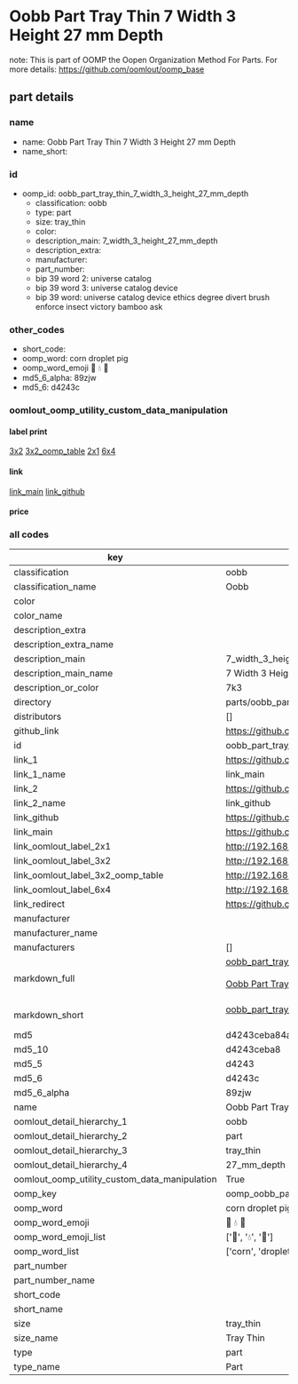 # Oobb Part Tray Thin 7 Width 3 Height 27 mm Depth  

note: This is part of OOMP the Oopen Organization Method For Parts. For more details: https://github.com/oomlout/oomp_base

##  part details
  







### name
* name: Oobb Part Tray Thin 7 Width 3 Height 27 mm Depth
* name_short: 
### id
* oomp_id: oobb_part_tray_thin_7_width_3_height_27_mm_depth
  * classification: oobb
  * type: part
  * size: tray_thin
  * color: 
  * description_main: 7_width_3_height_27_mm_depth
  * description_extra: 
  * manufacturer: 
  * part_number: 
  * bip 39 word 2: universe catalog
  * bip 39 word 3: universe catalog device
  * bip 39 word: universe catalog device ethics degree divert brush enforce insect victory bamboo ask

### other_codes
* short_code: 
* oomp_word: corn droplet pig
* oomp_word_emoji :corn: :droplet: :pig:
* md5_6_alpha: 89zjw
* md5_6: d4243c






### oomlout_oomp_utility_custom_data_manipulation
#### label print
[3x2](http://192.168.1.245:1112/?label=oomp%2089zjw)
[3x2_oomp_table](http://192.168.1.108:1112/?label=oomp%2089zjw)
[2x1](http://192.168.1.242:1112/?label=oomp%2089zjw)
[6x4](http://192.168.1.55:1112/?label=oomp%2089zjw)    

#### link

[link_main](https://github.com/oomlout/oomlout_oomp_version_1_messy/tree/main/parts/oobb_part_tray_thin_7_width_3_height_27_mm_depth) [link_github](https://github.com/oomlout/oomlout_oomp_version_1_messy/tree/main/parts/oobb_part_tray_thin_7_width_3_height_27_mm_depth)                             

#### price







### all codes 
| key | value |  
| --- | --- |  
| classification | oobb |  
| classification_name | Oobb |  
| color |  |  
| color_name |  |  
| description_extra |  |  
| description_extra_name |  |  
| description_main | 7_width_3_height_27_mm_depth |  
| description_main_name | 7 Width 3 Height 27 mm Depth |  
| description_or_color | 7k3 |  
| directory | parts/oobb_part_tray_thin_7_width_3_height_27_mm_depth |  
| distributors | [] |  
| github_link | https://github.com/oomlout/oomlout_oomp_part_src/tree/main/parts/oobb_part_tray_thin_7_width_3_height_27_mm_depth |  
| id | oobb_part_tray_thin_7_width_3_height_27_mm_depth |  
| link_1 | https://github.com/oomlout/oomlout_oomp_version_1_messy/tree/main/parts/oobb_part_tray_thin_7_width_3_height_27_mm_depth |  
| link_1_name | link_main |  
| link_2 | https://github.com/oomlout/oomlout_oomp_version_1_messy/tree/main/parts/oobb_part_tray_thin_7_width_3_height_27_mm_depth |  
| link_2_name | link_github |  
| link_github | https://github.com/oomlout/oomlout_oomp_version_1_messy/tree/main/parts/oobb_part_tray_thin_7_width_3_height_27_mm_depth |  
| link_main | https://github.com/oomlout/oomlout_oomp_version_1_messy/tree/main/parts/oobb_part_tray_thin_7_width_3_height_27_mm_depth |  
| link_oomlout_label_2x1 | http://192.168.1.242:1112/?label=oomp%2089zjw |  
| link_oomlout_label_3x2 | http://192.168.1.245:1112/?label=oomp%2089zjw |  
| link_oomlout_label_3x2_oomp_table | http://192.168.1.108:1112/?label=oomp%2089zjw |  
| link_oomlout_label_6x4 | http://192.168.1.55:1112/?label=oomp%2089zjw |  
| link_redirect | https://github.com/oomlout/oomlout_oomp_version_1_messy/tree/main/parts/oobb_part_tray_thin_7_width_3_height_27_mm_depth |  
| manufacturer |  |  
| manufacturer_name |  |  
| manufacturers | [] |  
| markdown_full | [oobb_part_tray_thin_7_width_3_height_27_mm_depth](none)<br>[](none)<br>[Oobb Part Tray Thin 7 Width 3 Height 27 Mm Depth](none)<br><br> |  
| markdown_short | [oobb_part_tray_thin_7_width_3_height_27_mm_depth](none)<br><br> |  
| md5 | d4243ceba84a23a4ff1ce4da7948ff6e |  
| md5_10 | d4243ceba8 |  
| md5_5 | d4243 |  
| md5_6 | d4243c |  
| md5_6_alpha | 89zjw |  
| name | Oobb Part Tray Thin 7 Width 3 Height 27 mm Depth |  
| oomlout_detail_hierarchy_1 | oobb |  
| oomlout_detail_hierarchy_2 | part |  
| oomlout_detail_hierarchy_3 | tray_thin |  
| oomlout_detail_hierarchy_4 | 27_mm_depth |  
| oomlout_oomp_utility_custom_data_manipulation | True |  
| oomp_key | oomp_oobb_part_tray_thin_7_width_3_height_27_mm_depth |  
| oomp_word | corn droplet pig |  
| oomp_word_emoji | :corn: :droplet: :pig: |  
| oomp_word_emoji_list | [':corn:', ':droplet:', ':pig:'] |  
| oomp_word_list | ['corn', 'droplet', 'pig'] |  
| part_number |  |  
| part_number_name |  |  
| short_code |  |  
| short_name |  |  
| size | tray_thin |  
| size_name | Tray Thin |  
| type | part |  
| type_name | Part |  
